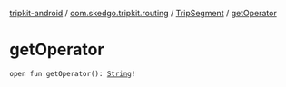 [tripkit-android](../../index.md) / [com.skedgo.tripkit.routing](../index.md) / [TripSegment](index.md) / [getOperator](./get-operator.md)

# getOperator

`open fun getOperator(): `[`String`](https://kotlinlang.org/api/latest/jvm/stdlib/kotlin/-string/index.html)`!`